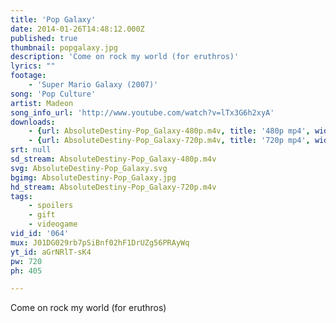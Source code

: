 ```yaml
---
title: 'Pop Galaxy'
date: 2014-01-26T14:48:12.000Z
published: true
thumbnail: popgalaxy.jpg
description: 'Come on rock my world (for eruthros)'
lyrics: ""
footage:
    - 'Super Mario Galaxy (2007)'
song: 'Pop Culture'
artist: Madeon
song_info_url: 'http://www.youtube.com/watch?v=lTx3G6h2xyA'
downloads:
    - {url: AbsoluteDestiny-Pop_Galaxy-480p.m4v, title: '480p mp4', width: 848, height: 480, mimetype: video/mp4}
    - {url: AbsoluteDestiny-Pop_Galaxy-720p.m4v, title: '720p mp4', width: 1280, height: 720, mimetype: video/mp4}
srt: null
sd_stream: AbsoluteDestiny-Pop_Galaxy-480p.m4v
svg: AbsoluteDestiny-Pop_Galaxy.svg
bgimg: AbsoluteDestiny-Pop_Galaxy.jpg
hd_stream: AbsoluteDestiny-Pop_Galaxy-720p.m4v
tags:
    - spoilers
    - gift
    - videogame
vid_id: '064'
mux: J01DG029rb7pSiBnf02hF1DrUZg56PRAyWq
yt_id: aGrNRlT-sK4
pw: 720
ph: 405

---
```

Come on rock my world (for eruthros)